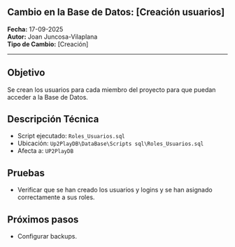 ## Cambio en la Base de Datos: [Creación usuarios]

**Fecha:** 17-09-2025  
**Autor:** Joan Juncosa-Vilaplana  
**Tipo de Cambio:** [Creación]

---

## Objetivo
Se crean los usuarios para cada miembro del proyecto para que puedan acceder a la Base de Datos.

## Descripción Técnica
- Script ejecutado: `Roles_Usuarios.sql`
- Ubicación: `Up2PlayDB\DataBase\Scripts sql\Roles_Usuarios.sql`
- Afecta a: `UP2PlayDB`

## Pruebas
- Verificar que se han creado los usuarios y logins y se han asignado correctamente a sus roles.

## Próximos pasos
- Configurar backups.
